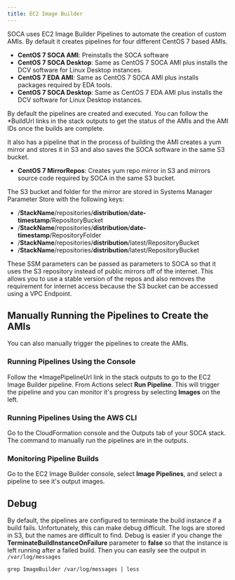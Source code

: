 ```yaml
---
title: EC2 Image Builder
---
```


SOCA uses EC2 Image Builder Pipelines to automate the creation of custom AMIs.
By default it creates pipelines for four different CentOS 7 based AMIs.

* **CentOS 7 SOCA AMI**: Preinstalls the SOCA software
* **CentOS 7 SOCA Desktop**: Same as CentOS 7 SOCA AMI plus installs the DCV software for Linux Desktop instances.
* **CentOS 7 EDA AMI**: Same as CentOS 7 SOCA AMI plus installs packages required by EDA tools.
* **CentOS 7 SOCA Desktop**: Same as CentOS 7 EDA AMI plus installs the DCV software for Linux Desktop instances.

By default the pipelines are created and executed.
You can follow the *BuildUrl links in the stack outputs to get the status of the AMIs and the AMI IDs once the builds are complete.

It also has a pipeline that in the process of building the AMI creates a yum mirror and stores it in S3 and also saves the SOCA software in the same S3 bucket.

* **CentOS 7 MirrorRepos**: Creates yum repo mirror in S3 and mirrors source code required by SOCA in the same S3 bucket.

The S3 bucket and folder for the mirror are stored in Systems Manager Parameter Store with the following keys:

* /**StackName**/repositories/**distribution**/**date-timestamp**/RepositoryBucket
* /**StackName**/repositories/**distribution**/**date-timestamp**/RepositoryFolder
* /**StackName**/repositories/**distribution**/latest/RepositoryBucket
* /**StackName**/repositories/**distribution**/latest/RepositoryBucket

These SSM parameters can be passed as parameters to SOCA so that it uses the S3 repository instead of public mirrors off of the internet.
This allows you to use a stable version of the repos and also removes the requirement for internet access because the S3 bucket can
be accessed using a VPC Endpoint.

## Manually Running the Pipelines to Create the AMIs

You can also manually trigger the pipelines to create the AMIs.

### Running Pipelines Using the Console

Follow the *ImagePipelineUrl link in the stack outputs to go to the EC2 Image Builder pipeline.
From Actions select **Run Pipeline**.
This will trigger the pipeline and you can monitor it's progress by selecting **Images** on the left.

### Running Pipelines Using the AWS CLI

Go to the CloudFormation console and the Outputs tab of your SOCA stack.
The command to manually run the pipelines are in the outputs.

### Monitoring Pipeline Builds

Go to the EC2 Image Builder console, select **Image Pipelines**, and select a pipeline to see it's output images.

## Debug

By default, the pipelines are configured to terminate the build instance if a build fails.
Unfortunately, this can make debug difficult.
The logs are stored in S3, but the names are difficult to find.
Debug is easier if you change the **TerminateBuildInstanceOnFailure** parameter to **false** so that the instance is left running after a failed build.
Then you can easily see the output in `/var/log/messages`

```
grep ImageBuilder /var/log/messages | less
```
